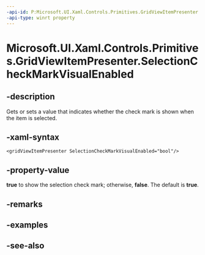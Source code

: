 ```yaml
---
-api-id: P:Microsoft.UI.Xaml.Controls.Primitives.GridViewItemPresenter.SelectionCheckMarkVisualEnabled
-api-type: winrt property
---
```


<!-- Property syntax
public bool SelectionCheckMarkVisualEnabled { get;  set; }
-->

# Microsoft.UI.Xaml.Controls.Primitives.GridViewItemPresenter.SelectionCheckMarkVisualEnabled

## -description
Gets or sets a value that indicates whether the check mark is shown when the item is selected.

## -xaml-syntax
```xaml
<gridViewItemPresenter SelectionCheckMarkVisualEnabled="bool"/>
```


## -property-value
**true** to show the selection check mark; otherwise, **false**. The default is **true**.

## -remarks

## -examples

## -see-also
